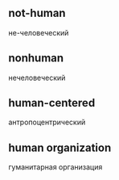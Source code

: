 ## not-human

не-человеческий

## nonhuman

нечеловеческий

## human-centered

антропоцентрический

## human organization

гуманитарная организация